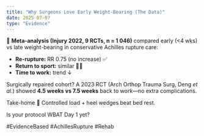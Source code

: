 ```yaml
---
title: "Why Surgeons Love Early Weight-Bearing (The Data)"
date: 2025-07-07
type: "Evidence"
---
```


🦿 **Meta-analysis (Injury 2022, 9 RCTs, n = 1 046)** compared early (<4 wks) vs late weight-bearing in conservative Achilles rupture care:

- **Re-rupture:** RR 0.75 (no increase) ✅
- **Return to sport:** similar 🏃‍♂️
- **Time to work:** trend ↓

Surgically repaired cohort? A 2023 RCT (Arch Orthop Trauma Surg, Deng *et al.*) showed **4.5 weeks vs 7.5 weeks** back to work—no extra complications.

Take-home 📌 Controlled load + heel wedges beat bed rest.

Is your protocol WBAT Day 1 yet?

#EvidenceBased #AchillesRupture #Rehab
